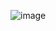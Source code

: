![image](https://github.com/raihan2066/raihan/assets/161692722/2c285405-a1f4-45cf-bf2c-85105e837498)
